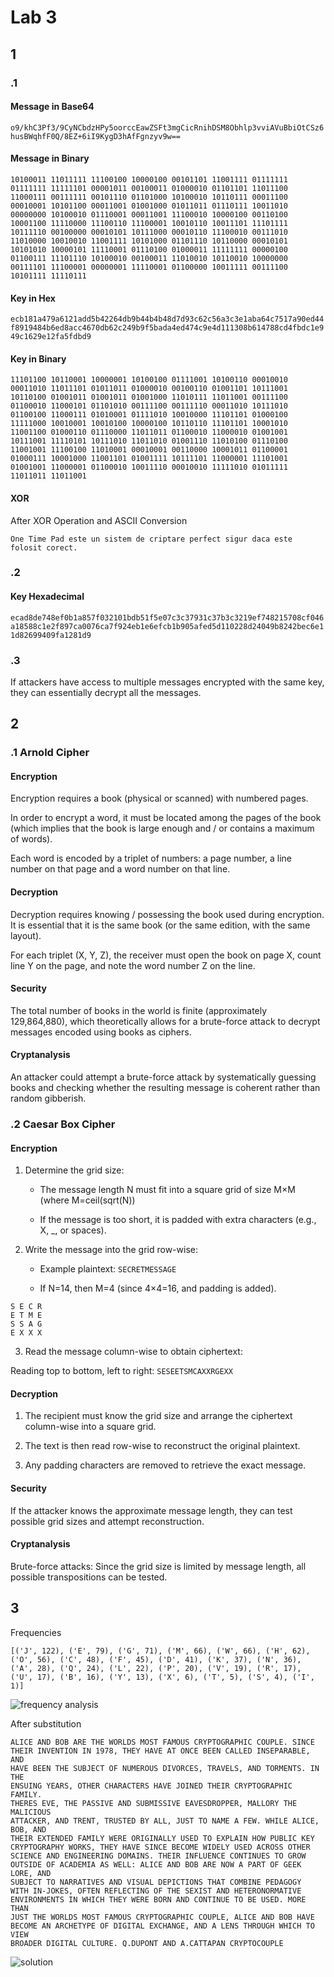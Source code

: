 # Lab 3

## 1

### .1

#### Message in Base64

```o9/khC3Pf3/9CyNCbdzHPy5oorccEawZSFt3mgCicRnihDSM8Obhlp3vviAVuBbiOtCSz6husBWqhfF0Q/8EZ+6iI9KygD3hAfFgnzyv9w==```

#### Message in Binary

```
10100011 11011111 11100100 10000100 00101101 11001111 01111111 01111111 11111101 00001011 00100011 01000010 01101101 11011100 11000111 00111111 00101110 01101000 10100010 10110111 00011100 00010001 10101100 00011001 01001000 01011011 01110111 10011010 00000000 10100010 01110001 00011001 11100010 10000100 00110100 10001100 11110000 11100110 11100001 10010110 10011101 11101111 10111110 00100000 00010101 10111000 00010110 11100010 00111010 11010000 10010010 11001111 10101000 01101110 10110000 00010101 10101010 10000101 11110001 01110100 01000011 11111111 00000100 01100111 11101110 10100010 00100011 11010010 10110010 10000000 00111101 11100001 00000001 11110001 01100000 10011111 00111100 10101111 11110111
```

#### Key in Hex

```ecb181a479a6121add5b42264db9b44b4b48d7d93c62c56a3c3e1aba64c7517a90ed44f8919484b6ed8acc4670db62c249b9f5bada4ed474c9e4d111308b614788cd4fbdc1e949c1629e12fa5fdbd9```

#### Key in Binary

```
11101100 10110001 10000001 10100100 01111001 10100110 00010010 00011010 11011101 01011011 01000010 00100110 01001101 10111001 10110100 01001011 01001011 01001000 11010111 11011001 00111100 01100010 11000101 01101010 00111100 00111110 00011010 10111010 01100100 11000111 01010001 01111010 10010000 11101101 01000100 11111000 10010001 10010100 10000100 10110110 11101101 10001010 11001100 01000110 01110000 11011011 01100010 11000010 01001001 10111001 11110101 10111010 11011010 01001110 11010100 01110100 11001001 11100100 11010001 00010001 00110000 10001011 01100001 01000111 10001000 11001101 01001111 10111101 11000001 11101001 01001001 11000001 01100010 10011110 00010010 11111010 01011111 11011011 11011001
```

#### XOR

After XOR Operation and ASCII Conversion

```
One Time Pad este un sistem de criptare perfect sigur daca este folosit corect.
```

### .2

#### Key Hexadecimal 

```ecad8de748ef0b1a857f032101bdb51f5e07c3c37931c37b3c3219ef748215708cf046a18588c1e2f897ca0076ca7f924eb1e6efcb1b905afed5d110228d24049b8242bec6e11d82699409fa1281d9```

### .3

If attackers have access to multiple messages encrypted with the same key, they can essentially decrypt all the messages.

## 2

### .1 Arnold Cipher

#### Encryption

Encryption requires a book (physical or scanned) with numbered pages.

In order to encrypt a word, it must be located among the pages of the book (which implies that the book is large enough and / or contains a maximum of words).

Each word is encoded by a triplet of numbers: a page number, a line number on that page and a word number on that line.

#### Decryption

Decryption requires knowing / possessing the book used during encryption. It is essential that it is the same book (or the same edition, with the same layout).

For each triplet (X, Y, Z), the receiver must open the book on page X, count line Y on the page, and note the word number Z on the line.

#### Security

The total number of books in the world is finite (approximately 129,864,880), which theoretically allows for a brute-force attack to decrypt messages encoded using books as ciphers.

#### Cryptanalysis

An attacker could attempt a brute-force attack by systematically guessing books and checking whether the resulting message is coherent rather than random gibberish.

### .2 Caesar Box Cipher
 
#### Encryption

1. Determine the grid size:

   - The message length N must fit into a square grid of size M×M (where M=ceil(sqrt(N))

   - If the message is too short, it is padded with extra characters (e.g., X, _, or spaces).

2. Write the message into the grid row-wise:

    - Example plaintext: `SECRETMESSAGE`

    - If N=14, then M=4 (since 4×4=16, and padding is added).

```
S E C R  
E T M E  
S S A G  
E X X X
```

3. Read the message column-wise to obtain ciphertext:

Reading top to bottom, left to right: `SESEETSMCAXXRGEXX`

#### Decryption

1. The recipient must know the grid size and arrange the ciphertext column-wise into a square grid.

2. The text is then read row-wise to reconstruct the original plaintext.

3. Any padding characters are removed to retrieve the exact message.

#### Security

If the attacker knows the approximate message length, they can test possible grid sizes and attempt reconstruction.

#### Cryptanalysis

Brute-force attacks: Since the grid size is limited by message length, all possible transpositions can be tested.

## 3

Frequencies

```[('J', 122), ('E', 79), ('G', 71), ('M', 66), ('W', 66), ('H', 62), ('O', 56), ('C', 48), ('F', 45), ('D', 41), ('K', 37), ('N', 36), ('A', 28), ('Q', 24), ('L', 22), ('P', 20), ('V', 19), ('R', 17), ('U', 17), ('B', 16), ('Y', 13), ('X', 6), ('T', 5), ('S', 4), ('I', 1)]```

<img src="imgs/frequency_analysis.png" alt="frequency analysis">

After substitution

```
ALICE AND BOB ARE THE WORLDS MOST FAMOUS CRYPTOGRAPHIC COUPLE. SINCE
THEIR INVENTION IN 1978, THEY HAVE AT ONCE BEEN CALLED INSEPARABLE, AND
HAVE BEEN THE SUBJECT OF NUMEROUS DIVORCES, TRAVELS, AND TORMENTS. IN THE
ENSUING YEARS, OTHER CHARACTERS HAVE JOINED THEIR CRYPTOGRAPHIC FAMILY.
THERES EVE, THE PASSIVE AND SUBMISSIVE EAVESDROPPER, MALLORY THE MALICIOUS
ATTACKER, AND TRENT, TRUSTED BY ALL, JUST TO NAME A FEW. WHILE ALICE, BOB, AND
THEIR EXTENDED FAMILY WERE ORIGINALLY USED TO EXPLAIN HOW PUBLIC KEY
CRYPTOGRAPHY WORKS, THEY HAVE SINCE BECOME WIDELY USED ACROSS OTHER
SCIENCE AND ENGINEERING DOMAINS. THEIR INFLUENCE CONTINUES TO GROW
OUTSIDE OF ACADEMIA AS WELL: ALICE AND BOB ARE NOW A PART OF GEEK LORE, AND
SUBJECT TO NARRATIVES AND VISUAL DEPICTIONS THAT COMBINE PEDAGOGY
WITH IN-JOKES, OFTEN REFLECTING OF THE SEXIST AND HETERONORMATIVE
ENVIRONMENTS IN WHICH THEY WERE BORN AND CONTINUE TO BE USED. MORE THAN
JUST THE WORLDS MOST FAMOUS CRYPTOGRAPHIC COUPLE, ALICE AND BOB HAVE
BECOME AN ARCHETYPE OF DIGITAL EXCHANGE, AND A LENS THROUGH WHICH TO VIEW
BROADER DIGITAL CULTURE. Q.DUPONT AND A.CATTAPAN CRYPTOCOUPLE
```

<img src="imgs/solution.png" alt="solution">
